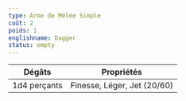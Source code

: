 ```yaml
---
type: Arme de Mêlée Simple
coût: 2
poids: 1
englishname: Dagger
status: empty
---
```

| Dégâts       | Propriétés                  |
| ------------ | --------------------------- |
| 1d4 perçants | Finesse, Léger, Jet (20/60) |
